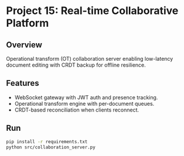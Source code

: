 # Project 15: Real-time Collaborative Platform

## Overview
Operational transform (OT) collaboration server enabling low-latency document editing with CRDT backup for offline resilience.

## Features
- WebSocket gateway with JWT auth and presence tracking.
- Operational transform engine with per-document queues.
- CRDT-based reconciliation when clients reconnect.

## Run
```bash
pip install -r requirements.txt
python src/collaboration_server.py
```
